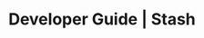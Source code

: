 ---
title: Developer Guide | Stash
description: Stash Developer Guide
menu:
  product_stash_0.7.1:
    identifier: developer-guide
    name: Developer Guide
    weight: 30
left_menu: product_stash_0.7.1
---